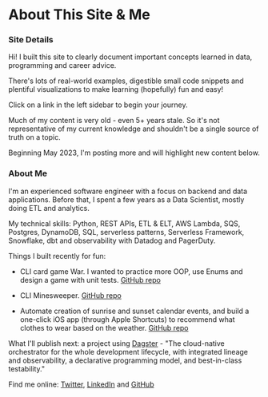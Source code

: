 # About This Site & Me

### Site Details

Hi! I built this site to clearly document important concepts learned in data, programming and career advice.

There's lots of real-world examples, digestible small code snippets and plentiful visualizations to make learning (hopefully) fun and easy!

Click on a link in the left sidebar to begin your journey.

Much of my content is very old - even 5+ years stale. So it's not representative of my current knowledge and shouldn't be a single source of truth on a topic.

Beginning May 2023, I'm posting more and will highlight new content below.

### About Me

I'm an experienced software engineer with a focus on backend and data applications. Before that, I spent a few years as a Data Scientist, mostly doing ETL and analytics.

My technical skills: Python, REST APIs, ETL & ELT, AWS Lambda, SQS, Postgres, DynamoDB, SQL, serverless patterns, Serverless Framework, Snowflake, dbt and observability with Datadog and PagerDuty.

Things I built recently for fun:

- CLI card game War. I wanted to practice more OOP, use Enums and design a game with unit tests. [GitHub repo](https://github.com/frieds/card_game_war)

- CLI Minesweeper. [GitHub repo](https://github.com/frieds/minesweeper)

- Automate creation of sunrise and sunset calendar events, and build a one-click iOS app (through Apple Shortcuts) to recommend what clothes to wear based on the weather. [GitHub repo](https://github.com/frieds/hello_day)

What I'll publish next: a project using [Dagster](https://dagster.io) - "The cloud-native orchestrator for the whole development lifecycle, with integrated lineage and observability, a declarative programming model, and best-in-class testability."

Find me online: [Twitter](https://twitter.com/_DanFriedman), [LinkedIn](https://www.linkedin.com/in/dfrieds/) and [GitHub](https://github.com/frieds)
